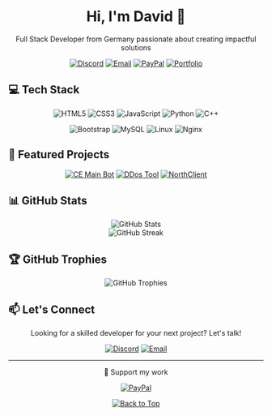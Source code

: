 # <div align="center">Hi, I'm David 👋</div>

<div align="center">
  <p>Full Stack Developer from Germany passionate about creating impactful solutions</p>
  
  [![Discord](https://img.shields.io/badge/Discord-%237289DA.svg?style=for-the-badge&logo=discord&logoColor=white)](https://discord.com/users/859094822391513088)
  [![Email](https://img.shields.io/badge/Email-D14836?style=for-the-badge&logo=gmail&logoColor=white)](mailto:david@north-mail.eu)
  [![PayPal](https://img.shields.io/badge/PayPal-00457C?style=for-the-badge&logo=paypal&logoColor=white)](https://paypal.me/gamerdave08)
  [![Portfolio](https://img.shields.io/badge/Portfolio-Visit%20My%20Portfolio-%2300A859?style=for-the-badge&logo=github&logoColor=white)](https://resilient-chaja-d0f9cf.netlify.app/)

</div>

## 💻 Tech Stack

<div align="center">
  
  ![HTML5](https://img.shields.io/badge/html5-%23E34F26.svg?style=for-the-badge&logo=html5&logoColor=white)
  ![CSS3](https://img.shields.io/badge/css3-%231572B6.svg?style=for-the-badge&logo=css3&logoColor=white)
  ![JavaScript](https://img.shields.io/badge/javascript-%23323330.svg?style=for-the-badge&logo=javascript&logoColor=%23F7DF1E)
  ![Python](https://img.shields.io/badge/python-3670A0?style=for-the-badge&logo=python&logoColor=ffdd54)
  ![C++](https://img.shields.io/badge/c++-%2300599C.svg?style=for-the-badge&logo=c%2B%2B&logoColor=white)
  
  ![Bootstrap](https://img.shields.io/badge/bootstrap-%238511FA.svg?style=for-the-badge&logo=bootstrap&logoColor=white)
  ![MySQL](https://img.shields.io/badge/mysql-%2300f.svg?style=for-the-badge&logo=mysql&logoColor=white)
  ![Linux](https://img.shields.io/badge/Linux-FCC624?style=for-the-badge&logo=linux&logoColor=black)
  ![Nginx](https://img.shields.io/badge/nginx-%23009639.svg?style=for-the-badge&logo=nginx&logoColor=white)
</div>

## 🚀 Featured Projects

<div align="center">
  
  [![CE Main Bot](https://img.shields.io/badge/CE%20Main%20Bot-Discord%20Bot-7289DA?style=for-the-badge&logo=discord&logoColor=white)](#)
  [![DDos Tool](https://img.shields.io/badge/DDos%20Tool-Network%20Testing-black?style=for-the-badge&logo=github&logoColor=white)](https://github.com/davidpr0811/ddos-tool)
  [![NorthClient](https://img.shields.io/badge/NorthClient-Management%20Panel-blue?style=for-the-badge&logo=github&logoColor=white)](https://github.com/NexelionSystems/NorthClient)
</div>

## 📊 GitHub Stats

<div align="center">
  <img src="https://github-readme-stats.vercel.app/api?username=davidpr0811&show_icons=true&theme=tokyonight" alt="GitHub Stats" />
</div>

<div align="center">
  <img src="https://github-readme-streak-stats.herokuapp.com/?user=davidpr0811&theme=tokyonight" alt="GitHub Streak" />
</div>

## 🏆 GitHub Trophies

<div align="center">
  <img src="https://github-profile-trophy.vercel.app/?username=davidpr0811&theme=tokyonight&column=4&margin-w=15&margin-h=15" alt="GitHub Trophies" />
</div>

## 📫 Let's Connect

<div align="center">
  <p>Looking for a skilled developer for your next project? Let's talk!</p>
  
  [![Discord](https://img.shields.io/badge/Discord-Chat%20with%20me-7289DA?style=for-the-badge&logo=discord&logoColor=white)](https://discord.com/users/859094822391513088)
  [![Email](https://img.shields.io/badge/Email-Contact%20me-D14836?style=for-the-badge&logo=gmail&logoColor=white)](mailto:david635883@proton.me)
</div>

---

<div align="center">
  <p>💖 Support my work</p>
  
  [![PayPal](https://img.shields.io/badge/PayPal-Donate-00457C?style=for-the-badge&logo=paypal&logoColor=white)](https://paypal.me/gamerdave08)
</div>

<div align="center">
  <a href="#top">
    <img src="https://img.shields.io/badge/Back%20to%20Top-⬆️-gray?style=for-the-badge" alt="Back to Top" />
  </a>
</div>
